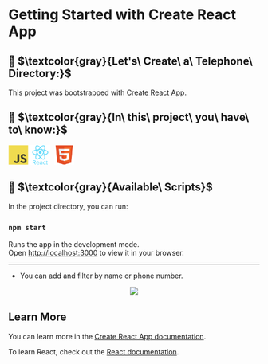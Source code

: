 # Getting Started with Create React App
## 📝 $\textcolor{gray}{Let's\ Create\ a\ Telephone\ Directory:}$ 

This project was bootstrapped with [Create React App](https://github.com/facebook/create-react-app).
## :dart: $\textcolor{gray}{In\ this\ project\ you\ have\ to\ know:}$ 

<div>
  <img src="https://github.com/devicons/devicon/blob/master/icons/javascript/javascript-original.svg" title="Git" **alt="Git" width="40" height="40"/> 
<img src="https://github.com/devicons/devicon/blob/master/icons/react/react-original-wordmark.svg" title="React" alt="React" width="40" height="40"/>&nbsp;
   <img src="https://github.com/devicons/devicon/blob/master/icons/html5/html5-original.svg" title="Git" **alt="Git" width="40" height="40"/>   
 </div>

## :dart: $\textcolor{gray}{Available\ Scripts}$  

In the project directory, you can run:

### `npm start`

Runs the app in the development mode.\
Open [http://localhost:3000](http://localhost:3000) to view it in your browser.

---
* You can add and filter by name or phone number.
 <p align="center">
    <img src="https://user-images.githubusercontent.com/109158340/216112853-280fe0fa-6d2e-46b9-841f-c3cee2a84de5.png">
          

## Learn More

You can learn more in the [Create React App documentation](https://facebook.github.io/create-react-app/docs/getting-started).

To learn React, check out the [React documentation](https://reactjs.org/).


